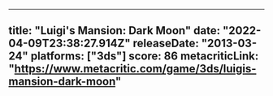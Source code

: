 
---
title: "Luigi's Mansion: Dark Moon"
date: "2022-04-09T23:38:27.914Z"
releaseDate: "2013-03-24"
platforms: ["3ds"]
score: 86
metacriticLink: "https://www.metacritic.com/game/3ds/luigis-mansion-dark-moon"
---
